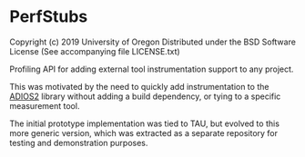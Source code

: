# PerfStubs

Copyright (c) 2019 University of Oregon
Distributed under the BSD Software License
(See accompanying file LICENSE.txt)

Profiling API for adding external tool instrumentation support to any project.

This was motivated by the need to quickly add instrumentation to the [ADIOS2](https://github.com/ornladios/ADIOS2) library without adding a build dependency, or tying to a specific measurement tool.

The initial prototype implementation was tied to TAU, but evolved to this more generic version, which was extracted as a separate repository for testing and demonstration purposes.